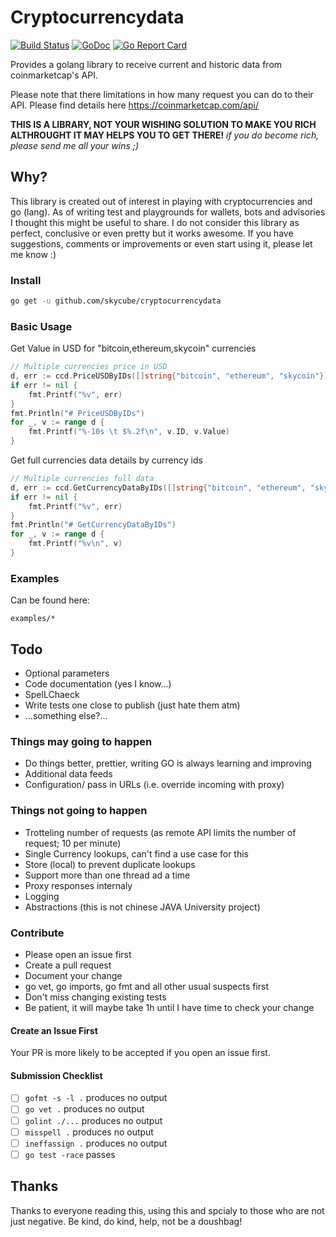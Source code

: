 # Cryptocurrencydata
[![Build Status](https://travis-ci.org/skycube/cryptocurrencydata.svg?branch=master)](https://travis-ci.org/skycube/cryptocurrencydata)
[![GoDoc](https://godoc.org/github.com/skycube/cryptocurrencydata?status.svg)](https://godoc.org/github.com/skycube/cryptocurrencydata)
[![Go Report Card](https://goreportcard.com/badge/github.com/skycube/cryptocurrencydata)](https://goreportcard.com/report/github.com/skycube/cryptocurrencydata)

Provides a golang library to receive current and historic data 
from coinmarketcap's API.

Please note that there limitations in how many request you can do
to their API. Please find details here https://coinmarketcap.com/api/

**THIS IS A LIBRARY, NOT YOUR WISHING SOLUTION TO MAKE YOU RICH ALTHROUGHT IT MAY HELPS YOU TO GET THERE!**
_if you do become rich, please send me all your wins ;)_

## Why?
This library is created out of interest in playing with cryptocurrencies and
go (lang). As of writing test and playgrounds for wallets, bots and advisories
I thought this might be useful to share.
I do not consider this library as perfect, conclusive or even pretty but it works awesome.
If you have suggestions, comments or improvements or even start using it, please let me know :)

### Install
```bash
go get -u github.com/skycube/cryptocurrencydata
```

### Basic Usage

Get Value in USD for "bitcoin,ethereum,skycoin" currencies
```go
// Multiple currencies price in USD
d, err := ccd.PriceUSDByIDs([]string{"bitcoin", "ethereum", "skycoin"})
if err != nil {
    fmt.Printf("%v", err)
}
fmt.Println("# PriceUSDByIDs")
for _, v := range d {
    fmt.Printf("%-10s \t $%.2f\n", v.ID, v.Value)
}
```

Get full currencies data details by currency ids
```go
// Multiple currencies full data
d, err := ccd.GetCurrencyDataByIDs([]string{"bitcoin", "ethereum", "skycoin"})
if err != nil {
    fmt.Printf("%v", err)
}
fmt.Println("# GetCurrencyDataByIDs")
for _, v := range d {
    fmt.Printf("%v\n", v)
}
```

### Examples

Can be found here:
 
```examples/*```

## Todo
* Optional parameters
* Code documentation (yes I know...)
* SpelLChaeck
* Write tests one close to publish (just hate them atm)
* ...something else?...

### Things may going to happen
* Do things better, prettier, writing GO is always learning and improving
* Additional data feeds
* Configuration/ pass in URLs (i.e. override incoming with proxy)

### Things not going to happen
* Trotteling number of requests
(as remote API limits the number of request;  10 per minute)
* Single Currency lookups, can't find a use case for this
* Store (local) to prevent duplicate lookups
* Support more than one thread ad a time
* Proxy responses internaly
* Logging
* Abstractions (this is not chinese JAVA University project)

### Contribute
* Please open an issue first
* Create a pull request
* Document your change
* go vet, go imports, go fmt and all other usual suspects first
* Don't miss changing existing tests
* Be patient, it will maybe take 1h until I have time to check your change

#### Create an Issue First

Your PR is more likely to be accepted if you open an issue first.

#### Submission Checklist

- [ ] `gofmt -s -l .` produces no output
- [ ] `go vet .` produces no output
- [ ] `golint ./...` produces no output
- [ ] `misspell .` produces no output
- [ ] `ineffassign .` produces no output
- [ ] `go test -race` passes

## Thanks
Thanks to everyone reading this, using this and spcialy to those who are 
not just negative.
Be kind, do kind, help, not be a doushbag!